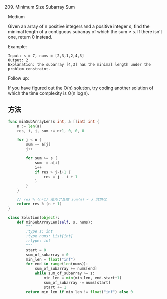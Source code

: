209. Minimum Size Subarray Sum


Medium


Given an array of n positive integers and a positive integer s, find the minimal length of a contiguous subarray of which the sum ≥ s. If there isn't one, return 0 instead.

Example: 

```
Input: s = 7, nums = [2,3,1,2,4,3]
Output: 2
Explanation: the subarray [4,3] has the minimal length under the problem constraint.
```

Follow up:

If you have figured out the O(n) solution, try coding another solution of which the time complexity is O(n log n). 

## 方法

```go
func minSubArrayLen(s int, a []int) int {
    n := len(a)
	res, i, j, sum := n+1, 0, 0, 0

	for j < n {
		sum += a[j]
		j++

		for sum >= s {
			sum -= a[i]
			i++
			if res > j-i+1 {
				res = j - i + 1
			}
		}
	}

	// res % (n+1) 是为了处理 sum(a) < s 的情况
	return res % (n + 1)
}
```



```python
class Solution(object):
    def minSubArrayLen(self, s, nums):
        """
        :type s: int
        :type nums: List[int]
        :rtype: int
        """
        start = 0
        sum_of_subarray = 0
        min_len = float("inf")
        for end in range(len(nums)):
            sum_of_subarray += nums[end]
            while sum_of_subarray >= s:
                min_len = min(min_len, end-start+1)
                sum_of_subarray -= nums[start]
                start += 1
        return min_len if min_len != float("inf") else 0
```